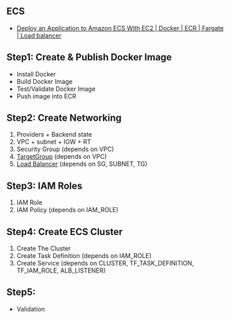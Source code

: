 ## ECS
- [Deploy an Application to Amazon ECS With EC2 | Docker | ECR | Fargate | Load balancer](https://www.youtube.com/watch?v=6Hj-stf51Bc&list=PLqoUmUbJ_zDHPwK-ZWATXiYrUXwWkLY65&index=1)


## Step1: Create & Publish Docker Image
- Install Docker
- Build Docker Image
- Test/Validate Docker Image
- Push image into ECR

## Step2: Create Networking
1. Providers + Backend state 
2. VPC + subnet + IGW + RT 
3. Security Group (depends on VPC)
4. [TargetGroup](../../README-TargetGroup.md) (depends on VPC)
5. [Load Balancer](../../README-alb.md)  (depends on SG, SUBNET, TG)

## Step3: IAM Roles
1. IAM Role
2. IAM Policy (depends on IAM_ROLE)

## Step4: Create ECS Cluster
1. Create The Cluster
2. Create Task Definition (depends on IAM_ROLE)
3. Create Service (depends on CLUSTER, TF_TASK_DEFINITION, TF_IAM_ROLE, ALB_LISTENER)

## Step5:
- Validation

